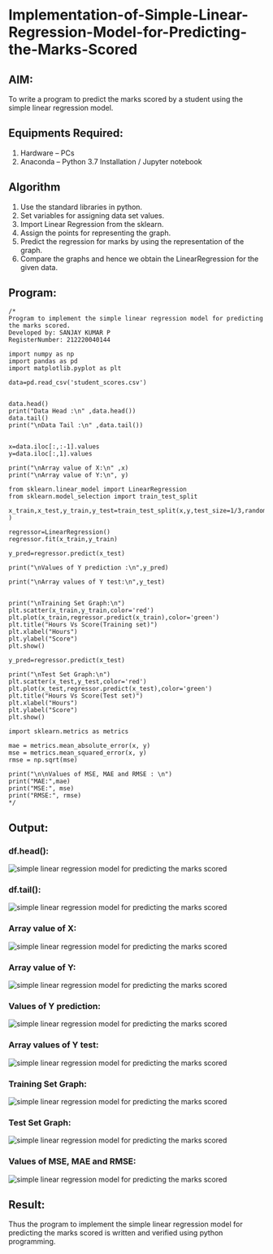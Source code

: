 # Implementation-of-Simple-Linear-Regression-Model-for-Predicting-the-Marks-Scored

## AIM:
To write a program to predict the marks scored by a student using the simple linear regression model.

## Equipments Required:
1. Hardware – PCs
2. Anaconda – Python 3.7 Installation / Jupyter notebook

## Algorithm
1. Use the standard libraries in python.
2. Set variables for assigning data set values.
3. Import Linear Regression from the sklearn.
4. Assign the points for representing the graph.
5. Predict the regression for marks by using the representation of the graph.
6. Compare the graphs and hence we obtain the LinearRegression for the given data.

## Program:
```
/*
Program to implement the simple linear regression model for predicting the marks scored.
Developed by: SANJAY KUMAR P
RegisterNumber: 212220040144

import numpy as np
import pandas as pd
import matplotlib.pyplot as plt

data=pd.read_csv('student_scores.csv')


data.head()
print("Data Head :\n" ,data.head())
data.tail()
print("\nData Tail :\n" ,data.tail())


x=data.iloc[:,:-1].values  
y=data.iloc[:,1].values

print("\nArray value of X:\n" ,x)
print("\nArray value of Y:\n", y)

from sklearn.linear_model import LinearRegression
from sklearn.model_selection import train_test_split

x_train,x_test,y_train,y_test=train_test_split(x,y,test_size=1/3,random_state=0 )

regressor=LinearRegression() 
regressor.fit(x_train,y_train)

y_pred=regressor.predict(x_test) 

print("\nValues of Y prediction :\n",y_pred)

print("\nArray values of Y test:\n",y_test)


print("\nTraining Set Graph:\n")
plt.scatter(x_train,y_train,color='red') 
plt.plot(x_train,regressor.predict(x_train),color='green') 
plt.title("Hours Vs Score(Training set)") 
plt.xlabel("Hours")
plt.ylabel("Score")
plt.show()

y_pred=regressor.predict(x_test) 

print("\nTest Set Graph:\n")
plt.scatter(x_test,y_test,color='red') 
plt.plot(x_test,regressor.predict(x_test),color='green') 
plt.title("Hours Vs Score(Test set)") 
plt.xlabel("Hours")
plt.ylabel("Score")
plt.show()

import sklearn.metrics as metrics

mae = metrics.mean_absolute_error(x, y)
mse = metrics.mean_squared_error(x, y)
rmse = np.sqrt(mse)  

print("\n\nValues of MSE, MAE and RMSE : \n")
print("MAE:",mae)
print("MSE:", mse)
print("RMSE:", rmse)
*/
```

## Output:
### df.head():
![simple linear regression model for predicting the marks scored](output1.png)
### df.tail():
![simple linear regression model for predicting the marks scored](output2.png)
### Array value of X:
![simple linear regression model for predicting the marks scored](output3.png)
### Array value of Y:
![simple linear regression model for predicting the marks scored](output4.png)
### Values of Y prediction:
![simple linear regression model for predicting the marks scored](Output5.png)
### Array values of Y test:
![simple linear regression model for predicting the marks scored](Output6.png)
### Training Set Graph:
![simple linear regression model for predicting the marks scored](Output7.png)
### Test Set Graph:
![simple linear regression model for predicting the marks scored](Output8.png)
### Values of MSE, MAE and RMSE:
![simple linear regression model for predicting the marks scored](Output9.png)
## Result:
Thus the program to implement the simple linear regression model for predicting the marks scored is written and verified using python programming.
